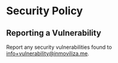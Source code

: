 # Security Policy

## Reporting a Vulnerability

Report any security vulnerabilities found to [info+vulnerability@inmoviliza.me](mailto:info+vulnerability@inmoviliza.me).
